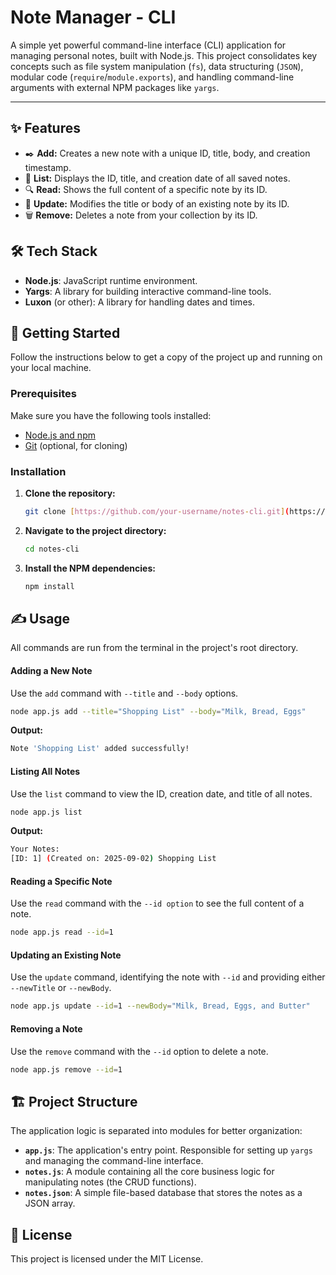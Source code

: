# Note Manager - CLI

A simple yet powerful command-line interface (CLI) application for managing personal notes, built with Node.js. This project consolidates key concepts such as file system manipulation (`fs`), data structuring (`JSON`), modular code (`require`/`module.exports`), and handling command-line arguments with external NPM packages like `yargs`.

---

## ✨ Features

* ✒️ **Add:** Creates a new note with a unique ID, title, body, and creation timestamp.
* 📖 **List:** Displays the ID, title, and creation date of all saved notes.
* 🔍 **Read:** Shows the full content of a specific note by its ID.
* 🔄 **Update:** Modifies the title or body of an existing note by its ID.
* 🗑️ **Remove:** Deletes a note from your collection by its ID.

## 🛠️ Tech Stack

* **Node.js**: JavaScript runtime environment.
* **Yargs**: A library for building interactive command-line tools.
* **Luxon** (or other): A library for handling dates and times.

## 🚀 Getting Started

Follow the instructions below to get a copy of the project up and running on your local machine.

### Prerequisites

Make sure you have the following tools installed:
* [Node.js and npm](https://nodejs.org/en/)
* [Git](https://git-scm.com/) (optional, for cloning)

### Installation

1.  **Clone the repository:**
    ```bash
    git clone [https://github.com/your-username/notes-cli.git](https://github.com/your-username/notes-cli.git)
    ```
2.  **Navigate to the project directory:**
    ```bash
    cd notes-cli
    ```
3.  **Install the NPM dependencies:**
    ```bash
    npm install
    ```

## ✍️ Usage

All commands are run from the terminal in the project's root directory.

#### Adding a New Note
Use the `add` command with `--title` and `--body` options.

```bash
node app.js add --title="Shopping List" --body="Milk, Bread, Eggs"
```

**Output:** 
```bash
Note 'Shopping List' added successfully!
```

#### Listing All Notes
Use the `list` command to view the ID, creation date, and title of all notes.

```bash
node app.js list
```

**Output:** 
```bash
Your Notes:
[ID: 1] (Created on: 2025-09-02) Shopping List
```

#### Reading a Specific Note
Use the `read` command with the `--id option` to see the full content of a note.

```bash
node app.js read --id=1
```

#### Updating an Existing Note
Use the `update` command, identifying the note with `--id` and providing either `--newTitle` or `--newBody`.

```bash
node app.js update --id=1 --newBody="Milk, Bread, Eggs, and Butter"
```

#### Removing a Note
Use the `remove` command with the `--id` option to delete a note.

```bash
node app.js remove --id=1
```

## 🏗️ Project Structure

The application logic is separated into modules for better organization:

* **`app.js`**: The application's entry point. Responsible for setting up `yargs` and managing the command-line interface.
* **`notes.js`**: A module containing all the core business logic for manipulating notes (the CRUD functions).
* **`notes.json`**: A simple file-based database that stores the notes as a JSON array.

## 📄 License

This project is licensed under the MIT License.
